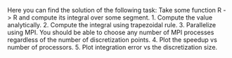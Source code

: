Here you can find the solution of the following task:
    Take some function R -> R and compute its integral over some segment.
    1. Compute the value analytically.
    2. Compute the integral using trapezoidal rule.
    3. Parallelize using MPI. You should be able to choose any number of MPI processes regardless of the number of discretization points.
    4. Plot the speedup vs number of processors.
    5. Plot integration error vs the discretization size.
